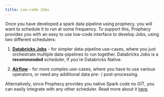 ```yaml
---
title: Low-code Jobs
---
```


Once you have developed a spark data pipeline using prophecy, you will want to schedule it to run at some frequency. To
support this, Prophecy provides you with an easy to use low-code interface to develop Jobs, using two different
schedulers:

1. **[Databricks Jobs](/low-code-jobs/databricks-jobs)** - for simpler data-pipeline use-cases, where you just
   orchestrate multiple data-pipelines to run
   together. Databricks Jobs is a **recommended** scheduler, if you're Databricks Native.

2. **[Airflow](/low-code-jobs/airflow)** - for more complex use-cases, where you have to use various operators, or need
   any additional data
   pre- / post-processing.

Alternatively, since Prophecy provides you native Spark code no GIT, you can easily integrate with any other scheduler.
Read more about it [here](http://localhost:3000/low-code-jobs/alternative-schedulers).

